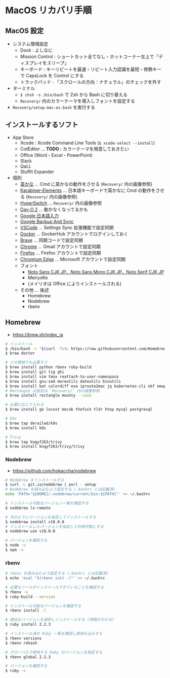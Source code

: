 # MacOS リカバリ手順


## MacOS 設定

- システム環境設定
    - Dock : よしなに
    - Mission Control : ショートカット全てなし・ホットコーナー左上で「ディスプレイをスリープ」
    - キーボード : キーリピートを最速・リピート入力認識を最短・修飾キーで CapsLock を Control にする
    - トラックパッド : 「スクロールの方向：ナチュラル」のチェックを外す
- ターミナル
    - `$ chsh -s /bin/bash` で Zsh から Bash に切り替える
    - `Recovery/` 内のカラーテーマを導入しフォントを設定する
- `Recovery/setup-mac-os.bash` を実行する


## インストールするソフト

- App Store
    - Xcode : Xcode Command Line Tools (`$ xcode-select --install`)
    - CotEditor … **TODO :** カラーテーマを用意しておきたい
    - Office (Word・Excel・PowerPoint)
    - Slack
    - QaLL
    - Stuffit Expander
- 個別
    - [英かな](https://ei-kana.appspot.com/) … Cmd に英かなの動作をさせる (`Recovery/` 内の画像参照)
    - [Karabiner-Elements](https://pqrs.org/osx/karabiner/) … 日本語キーボードで英かなに Cmd の動作をさせる (`Recovery/` 内の画像参照)
    - [HyperSwitch](https://bahoom.com/hyperswitch) … `Recovery/` 内の画像参照
    - [Day-O 2](https://shauninman.com/archive/2016/10/20/day_o_2_mac_menu_bar_clock) … 動かなくなってるかも
    - [Google 日本語入力](https://www.google.co.jp/ime/)
    - [Google Backup And Sync](https://www.google.com/intl/ja_ALL/drive/download/)
    - [VSCode](https://code.visualstudio.com/download) … Settings Sync 拡張機能で設定同期
    - [Docker](https://hub.docker.com/editions/community/docker-ce-desktop-mac/) … DockerHub アカウントでログインしておく
    - [Brave](https://brave.com/ja/) … 同期コードで設定同期
    - [Chrome](https://www.google.com/intl/ja_jp/chrome/) … Gmail アカウントで設定同期
    - [Firefox](https://www.mozilla.org/ja/firefox/new/) … Firefox アカウントで設定同期
    - [Chromium Edge](https://www.microsoft.com/en-us/edge) … Microsoft アカウントで設定同期
    - フォント
        - [Noto Sans CJK JP、Noto Sans Mono CJK JP、Noto Serif CJK JP](https://github.com/googlefonts/noto-cjk/tree/main/Sans)
        - MeiryoKe
        - (メイリオは Office によりインストールされる)
    - その他 … 後述
        - Homebrew
        - Nodebrew
        - rbenv


## Homebrew

- <https://brew.sh/index_ja>

```bash
# インストール
$ /bin/bash -c "$(curl -fsSL https://raw.githubusercontent.com/Homebrew/install/master/install.sh)"
$ brew doctor

# どの環境でも必要そう
$ brew install python rbenv ruby-build
$ brew install git tig ghi
$ brew install vim tmux reattach-to-user-namespace
$ brew install gnu-sed moreutils dateutils binutils
$ brew install bat colordiff exa iproute2mac jq kubernetes-cli nkf nmap ripgrep shellcheck tree w3m watch wget ydiff
# Rectangle の設定は `Recovery/` 内の画像参照
$ brew install rectangle mounty --cask

# 必要に応じて入れる
$ brew install go locust mecab thefuck tldr htop mysql postgresql

# k9s
$ brew tap derailed/k9s
$ brew install k9s

# Trivy
$ brew tap knqyf263/trivy
$ brew install knqyf263/trivy/trivy
```

### Nodebrew

- <https://github.com/hokaccha/nodebrew>

```bash
# Nodebrew をインストールする
$ curl -L git.io/nodebrew | perl - setup
# Nodebrew を読み込むよう設定する (.bashrc には記載済)
echo 'PATH="${HOME}/.nodebrew/current/bin:${PATH}"' >> ~/.bashrc

# インストール可能なバージョン一覧を確認する
$ nodebrew ls-remote

# 次のようにバージョンを指定してインストールする
$ nodebrew install v18.0.0
# インストールしたバージョンを指定して利用可能にする
$ nodebrew use v18.0.0

# バージョンを確認する
$ node -v
$ npm -v
```

### rbenv

```bash
# rbenv を読み込むよう設定する (.bashrc には記載済)
$ echo 'eval "$(rbenv init -)"' >> ~/.bashrc

# 必要なツールがインストールできていることを確認する
$ rbenv -v
$ ruby-build --version

# インストール可能なバージョンを確認する
$ rbenv install -l

# 適当なバージョンを選択しインストールする (時間がかかる)
$ ruby install 2.2.3

# インストール済の Ruby 一覧を確認し再読み込みする
$ rbenv versions
$ rbenv rehash

# グローバルで使用する Ruby のバージョンを指定する
$ rbenv global 2.2.3

# バージョンを確認する
$ ruby -v
```
